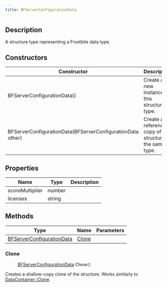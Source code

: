 ```yaml
---
title: BFServerConfigurationData
---
```

## Description

A structure type representing a Frostbite data type.

## Constructors

| Constructor                                                | Description                                              |
| ---------------------------------------------------------- | -------------------------------------------------------- |
| BFServerConfigurationData()                                | Create a new instance of this structure type.            |
| BFServerConfigurationData(BFServerConfigurationData other) | Create a reference copy of a structure of the same type. |

## Properties

| Name            | Type   | Description |
| --------------- | ------ | ----------- |
| scoreMultiplier | number |             |
| licenses        | string |             |

## Methods

| Type                                                   | Name            | Parameters |
| ------------------------------------------------------ | --------------- | ---------- |
| [BFServerConfigurationData](BFServerConfigurationData) | [Clone](#clone) |            |

### Clone

> [BFServerConfigurationData](BFServerConfigurationData) **Clone**()

Creates a shallow-copy clone of the structure. Works similarly to [DataContainer::Clone](/vext/ref/shared/class/datacontainer#clone).

